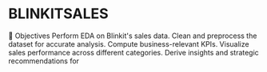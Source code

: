 # BLINKITSALES
📌 Objectives Perform EDA on Blinkit's sales data. Clean and preprocess the dataset for accurate analysis. Compute business-relevant KPIs. Visualize sales performance across different categories. Derive insights and strategic recommendations for
